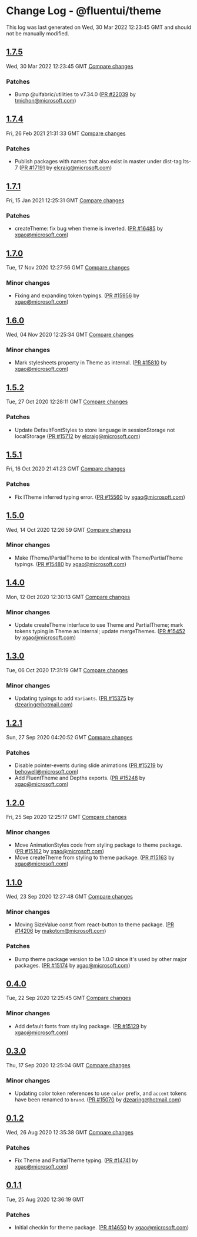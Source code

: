 # Change Log - @fluentui/theme

This log was last generated on Wed, 30 Mar 2022 12:23:45 GMT and should not be manually modified.

<!-- Start content -->

## [1.7.5](https://github.com/microsoft/fluentui/tree/@fluentui/theme_v1.7.5)

Wed, 30 Mar 2022 12:23:45 GMT 
[Compare changes](https://github.com/microsoft/fluentui/compare/@fluentui/theme_v1.7.4..@fluentui/theme_v1.7.5)

### Patches

- Bump @uifabric/utilities to v7.34.0 ([PR #22039](https://github.com/microsoft/fluentui/pull/22039) by tmichon@microsoft.com)

## [1.7.4](https://github.com/microsoft/fluentui/tree/@fluentui/theme_v1.7.4)

Fri, 26 Feb 2021 21:31:33 GMT 
[Compare changes](https://github.com/microsoft/fluentui/compare/@fluentui/theme_v1.7.1..@fluentui/theme_v1.7.4)

### Patches

- Publish packages with names that also exist in master under dist-tag lts-7 ([PR #17191](https://github.com/microsoft/fluentui/pull/17191) by elcraig@microsoft.com)

## [1.7.1](https://github.com/microsoft/fluentui/tree/@fluentui/theme_v1.7.1)

Fri, 15 Jan 2021 12:25:31 GMT 
[Compare changes](https://github.com/microsoft/fluentui/compare/@fluentui/theme_v1.7.0..@fluentui/theme_v1.7.1)

### Patches

- createTheme: fix bug when theme is inverted. ([PR #16485](https://github.com/microsoft/fluentui/pull/16485) by xgao@microsoft.com)

## [1.7.0](https://github.com/microsoft/fluentui/tree/@fluentui/theme_v1.7.0)

Tue, 17 Nov 2020 12:27:56 GMT 
[Compare changes](https://github.com/microsoft/fluentui/compare/@fluentui/theme_v1.6.0..@fluentui/theme_v1.7.0)

### Minor changes

- Fixing and expanding token typings. ([PR #15956](https://github.com/microsoft/fluentui/pull/15956) by xgao@microsoft.com)

## [1.6.0](https://github.com/microsoft/fluentui/tree/@fluentui/theme_v1.6.0)

Wed, 04 Nov 2020 12:25:34 GMT 
[Compare changes](https://github.com/microsoft/fluentui/compare/@fluentui/theme_v1.5.2..@fluentui/theme_v1.6.0)

### Minor changes

- Mark stylesheets property in Theme as internal. ([PR #15810](https://github.com/microsoft/fluentui/pull/15810) by xgao@microsoft.com)

## [1.5.2](https://github.com/microsoft/fluentui/tree/@fluentui/theme_v1.5.2)

Tue, 27 Oct 2020 12:28:11 GMT 
[Compare changes](https://github.com/microsoft/fluentui/compare/@fluentui/theme_v1.5.1..@fluentui/theme_v1.5.2)

### Patches

- Update DefaultFontStyles to store language in sessionStorage not localStorage ([PR #15712](https://github.com/microsoft/fluentui/pull/15712) by elcraig@microsoft.com)

## [1.5.1](https://github.com/microsoft/fluentui/tree/@fluentui/theme_v1.5.1)

Fri, 16 Oct 2020 21:41:23 GMT 
[Compare changes](https://github.com/microsoft/fluentui/compare/@fluentui/theme_v1.5.0..@fluentui/theme_v1.5.1)

### Patches

- Fix ITheme inferred typing error. ([PR #15560](https://github.com/microsoft/fluentui/pull/15560) by xgao@microsoft.com)

## [1.5.0](https://github.com/microsoft/fluentui/tree/@fluentui/theme_v1.5.0)

Wed, 14 Oct 2020 12:26:59 GMT 
[Compare changes](https://github.com/microsoft/fluentui/compare/@fluentui/theme_v1.4.0..@fluentui/theme_v1.5.0)

### Minor changes

- Make ITheme/IPartialTheme to be identical with Theme/PartialTheme typings. ([PR #15480](https://github.com/microsoft/fluentui/pull/15480) by xgao@microsoft.com)

## [1.4.0](https://github.com/microsoft/fluentui/tree/@fluentui/theme_v1.4.0)

Mon, 12 Oct 2020 12:30:13 GMT 
[Compare changes](https://github.com/microsoft/fluentui/compare/@fluentui/theme_v1.3.0..@fluentui/theme_v1.4.0)

### Minor changes

- Update createTheme interface to use Theme and PartialTheme; mark tokens typing in Theme as internal; update mergeThemes. ([PR #15452](https://github.com/microsoft/fluentui/pull/15452) by xgao@microsoft.com)

## [1.3.0](https://github.com/microsoft/fluentui/tree/@fluentui/theme_v1.3.0)

Tue, 06 Oct 2020 17:31:19 GMT 
[Compare changes](https://github.com/microsoft/fluentui/compare/@fluentui/theme_v1.2.1..@fluentui/theme_v1.3.0)

### Minor changes

- Updating typings to add `Variants`. ([PR #15375](https://github.com/microsoft/fluentui/pull/15375) by dzearing@hotmail.com)

## [1.2.1](https://github.com/microsoft/fluentui/tree/@fluentui/theme_v1.2.1)

Sun, 27 Sep 2020 04:20:52 GMT 
[Compare changes](https://github.com/microsoft/fluentui/compare/@fluentui/theme_v1.2.0..@fluentui/theme_v1.2.1)

### Patches

- Disable pointer-events during slide animations ([PR #15219](https://github.com/microsoft/fluentui/pull/15219) by behowell@microsoft.com)
- Add FluentTheme and Depths exports. ([PR #15248](https://github.com/microsoft/fluentui/pull/15248) by xgao@microsoft.com)

## [1.2.0](https://github.com/microsoft/fluentui/tree/@fluentui/theme_v1.2.0)

Fri, 25 Sep 2020 12:25:17 GMT 
[Compare changes](https://github.com/microsoft/fluentui/compare/@fluentui/theme_v1.1.0..@fluentui/theme_v1.2.0)

### Minor changes

- Move AnimationStyles code from styling package to theme package. ([PR #15162](https://github.com/microsoft/fluentui/pull/15162) by xgao@microsoft.com)
- Move createTheme from styling to theme package. ([PR #15163](https://github.com/microsoft/fluentui/pull/15163) by xgao@microsoft.com)

## [1.1.0](https://github.com/microsoft/fluentui/tree/@fluentui/theme_v1.1.0)

Wed, 23 Sep 2020 12:27:48 GMT 
[Compare changes](https://github.com/microsoft/fluentui/compare/@fluentui/theme_v0.4.0..@fluentui/theme_v1.1.0)

### Minor changes

- Moving SizeValue const from react-button to theme package. ([PR #14206](https://github.com/microsoft/fluentui/pull/14206) by makotom@microsoft.com)

### Patches

- Bump theme package version to be 1.0.0 since it's used by other major packages. ([PR #15174](https://github.com/microsoft/fluentui/pull/15174) by xgao@microsoft.com)

## [0.4.0](https://github.com/microsoft/fluentui/tree/@fluentui/theme_v0.4.0)

Tue, 22 Sep 2020 12:25:45 GMT 
[Compare changes](https://github.com/microsoft/fluentui/compare/@fluentui/theme_v0.3.0..@fluentui/theme_v0.4.0)

### Minor changes

- Add default fonts from styling package. ([PR #15129](https://github.com/microsoft/fluentui/pull/15129) by xgao@microsoft.com)

## [0.3.0](https://github.com/microsoft/fluentui/tree/@fluentui/theme_v0.3.0)

Thu, 17 Sep 2020 12:25:04 GMT 
[Compare changes](https://github.com/microsoft/fluentui/compare/@fluentui/theme_v0.1.2..@fluentui/theme_v0.3.0)

### Minor changes

- Updating color token references to use `color` prefix, and `accent` tokens have been renamed to `brand`. ([PR #15070](https://github.com/microsoft/fluentui/pull/15070) by dzearing@hotmail.com)

## [0.1.2](https://github.com/microsoft/fluentui/tree/@fluentui/theme_v0.1.2)

Wed, 26 Aug 2020 12:35:38 GMT 
[Compare changes](https://github.com/microsoft/fluentui/compare/@fluentui/theme_v0.1.1..@fluentui/theme_v0.1.2)

### Patches

- Fix Theme and PartialTheme typing. ([PR #14741](https://github.com/microsoft/fluentui/pull/14741) by xgao@microsoft.com)

## [0.1.1](https://github.com/microsoft/fluentui/tree/@fluentui/theme_v0.1.1)

Tue, 25 Aug 2020 12:36:19 GMT

### Patches

- Initial checkin for theme package. ([PR #14650](https://github.com/microsoft/fluentui/pull/14650) by xgao@microsoft.com)

